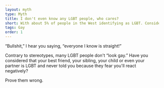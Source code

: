 ```yaml
---
layout: myth
type: Myth
title: I don't even know any LGBT people, who cares?
short: With about 5% of people in the West identifying as LGBT. Considering that the real number must be larger (as people are often afraid of disclosing their sexuality is anything but straight), **it's very likely that someone in your close circle is LGBT+**.
tags: Gay
order: 1
---
```


“Bullshit,” I hear you saying, “everyone I know is straight!” 

Contrary to stereotypes, many LGBT people don't “look gay.” Have you considered that your best friend, your sibling, your child or even your partner is LGBT and never told you because they fear you'll react negatively? 

Prove them wrong.